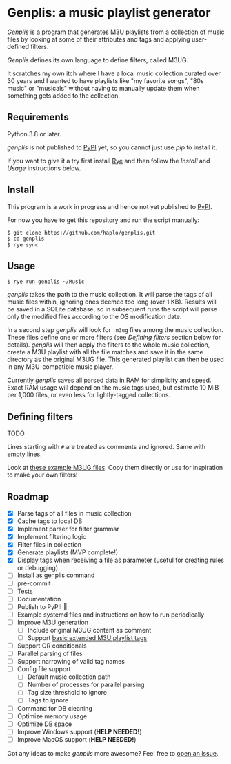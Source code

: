 # Genplis: a music playlist generator

*Genplis* is a program that generates M3U playlists from a collection of music files by looking at some of their attributes and tags and applying user-defined filters.

*Genplis* defines its own language to define filters, called M3UG.

It scratches my own itch where I have a local music collection curated over 30 years and I wanted to have playlists like "my favorite songs", "80s music" or "musicals" without having to manually update them when something gets added to the collection.

## Requirements

Python 3.8 or later.

*genplis* is not published to [PyPI](https://pypi.org/) yet, so you cannot just use *pip* to install it.

If you want to give it a try first install [Rye](https://rye.astral.sh/) and then follow the *Install* and *Usage* instructions below.

## Install

This program is a work in progress and hence not yet published to [PyPI](https://pypi.org/).

For now you have to get this repository and run the script manually:

    $ git clone https://github.com/haplo/genplis.git
    $ cd genplis
    $ rye sync

## Usage

    $ rye run genplis ~/Music

*genplis* takes the path to the music collection.
It will parse the tags of all music files within, ignoring ones deemed too long (over 1 KB).
Results will be saved in a SQLite database, so in subsequent runs the script will parse only the modified files according to the OS modification date.

In a second step *genplis* will look for `.m3ug` files among the music collection.
These files define one or more filters (see *Defining filters* section below for details).
*genplis* will then apply the filters to the whole music collection, create a M3U playlist with all the file matches and save it in the same directory as the original M3UG file.
This generated playlist can then be used in any M3U-compatible music player.

Currently *genplis* saves all parsed data in RAM for simplicity and speed.
Exact RAM usage will depend on the music tags used, but estimate 10 MiB per 1,000 files, or even less for lightly-tagged collections.

## Defining filters

TODO

Lines starting with `#` are treated as comments and ignored.
Same with empty lines.

Look at [these example M3UG files](examples).
Copy them directly or use for inspiration to make your own filters!

## Roadmap

- [x] Parse tags of all files in music collection
- [x] Cache tags to local DB
- [x] Implement parser for filter grammar
- [x] Implement filtering logic
- [x] Filter files in collection
- [x] Generate playlists (MVP complete!)
- [x] Display tags when receiving a file as parameter (useful for creating rules or debugging)
- [ ] Install as genplis command
- [ ] pre-commit
- [ ] Tests
- [ ] Documentation
- [ ] Publish to PyPI! 🚀
- [ ] Example systemd files and instructions on how to run periodically
- [ ] Improve M3U generation
  - [ ] Include original M3UG content as comment
  - [ ] Support [basic extended M3U playlist tags](https://datatracker.ietf.org/doc/html/rfc8216#section-4.3)
- [ ] Support OR conditionals
- [ ] Parallel parsing of files
- [ ] Support narrowing of valid tag names
- [ ] Config file support
  - [ ] Default music collection path
  - [ ] Number of processes for parallel parsing
  - [ ] Tag size threshold to ignore
  - [ ] Tags to ignore
- [ ] Command for DB cleaning
- [ ] Optimize memory usage
- [ ] Optimize DB space
- [ ] Improve Windows support (**HELP NEEDED!**)
- [ ] Improve MacOS support (**HELP NEEDED!**)

Got any ideas to make *genplis* more awesome?
Feel free to [open an issue](https://github.com/haplo/genplis/issues).
